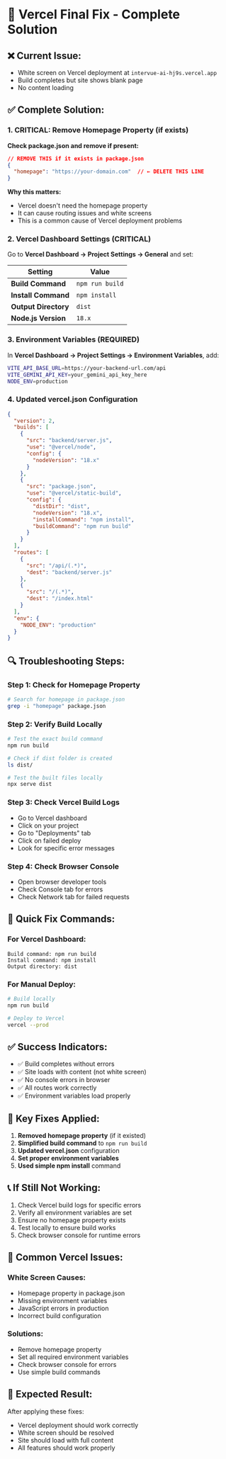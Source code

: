 # 🎯 Vercel Final Fix - Complete Solution

## **❌ Current Issue:**
- White screen on Vercel deployment at `intervue-ai-hj9s.vercel.app`
- Build completes but site shows blank page
- No content loading

## **✅ Complete Solution:**

### **1. CRITICAL: Remove Homepage Property (if exists)**

**Check package.json and remove if present:**
```json
// REMOVE THIS if it exists in package.json
{
  "homepage": "https://your-domain.com"  // ← DELETE THIS LINE
}
```

**Why this matters:**
- Vercel doesn't need the homepage property
- It can cause routing issues and white screens
- This is a common cause of Vercel deployment problems

### **2. Vercel Dashboard Settings (CRITICAL)**

Go to **Vercel Dashboard → Project Settings → General** and set:

| Setting | Value |
|---------|-------|
| **Build Command** | `npm run build` |
| **Install Command** | `npm install` |
| **Output Directory** | `dist` |
| **Node.js Version** | `18.x` |

### **3. Environment Variables (REQUIRED)**

In **Vercel Dashboard → Project Settings → Environment Variables**, add:

```bash
VITE_API_BASE_URL=https://your-backend-url.com/api
VITE_GEMINI_API_KEY=your_gemini_api_key_here
NODE_ENV=production
```

### **4. Updated vercel.json Configuration**

```json
{
  "version": 2,
  "builds": [
    {
      "src": "backend/server.js",
      "use": "@vercel/node",
      "config": {
        "nodeVersion": "18.x"
      }
    },
    {
      "src": "package.json",
      "use": "@vercel/static-build",
      "config": {
        "distDir": "dist",
        "nodeVersion": "18.x",
        "installCommand": "npm install",
        "buildCommand": "npm run build"
      }
    }
  ],
  "routes": [
    {
      "src": "/api/(.*)",
      "dest": "backend/server.js"
    },
    {
      "src": "/(.*)",
      "dest": "/index.html"
    }
  ],
  "env": {
    "NODE_ENV": "production"
  }
}
```

## **🔍 Troubleshooting Steps:**

### **Step 1: Check for Homepage Property**
```bash
# Search for homepage in package.json
grep -i "homepage" package.json
```

### **Step 2: Verify Build Locally**
```bash
# Test the exact build command
npm run build

# Check if dist folder is created
ls dist/

# Test the built files locally
npx serve dist
```

### **Step 3: Check Vercel Build Logs**
- Go to Vercel dashboard
- Click on your project
- Go to "Deployments" tab
- Click on failed deploy
- Look for specific error messages

### **Step 4: Check Browser Console**
- Open browser developer tools
- Check Console tab for errors
- Check Network tab for failed requests

## **🚀 Quick Fix Commands:**

### **For Vercel Dashboard:**
```
Build command: npm run build
Install command: npm install
Output directory: dist
```

### **For Manual Deploy:**
```bash
# Build locally
npm run build

# Deploy to Vercel
vercel --prod
```

## **✅ Success Indicators:**

- ✅ Build completes without errors
- ✅ Site loads with content (not white screen)
- ✅ No console errors in browser
- ✅ All routes work correctly
- ✅ Environment variables load properly

## **🎯 Key Fixes Applied:**

1. **Removed homepage property** (if it existed)
2. **Simplified build command** to `npm run build`
3. **Updated vercel.json** configuration
4. **Set proper environment variables**
5. **Used simple npm install** command

## **📞 If Still Not Working:**

1. Check Vercel build logs for specific errors
2. Verify all environment variables are set
3. Ensure no homepage property exists
4. Test locally to ensure build works
5. Check browser console for runtime errors

## **🔧 Common Vercel Issues:**

### **White Screen Causes:**
- Homepage property in package.json
- Missing environment variables
- JavaScript errors in production
- Incorrect build configuration

### **Solutions:**
- Remove homepage property
- Set all required environment variables
- Check browser console for errors
- Use simple build commands

## **🎉 Expected Result:**

After applying these fixes:
- Vercel deployment should work correctly
- White screen should be resolved
- Site should load with full content
- All features should work properly 